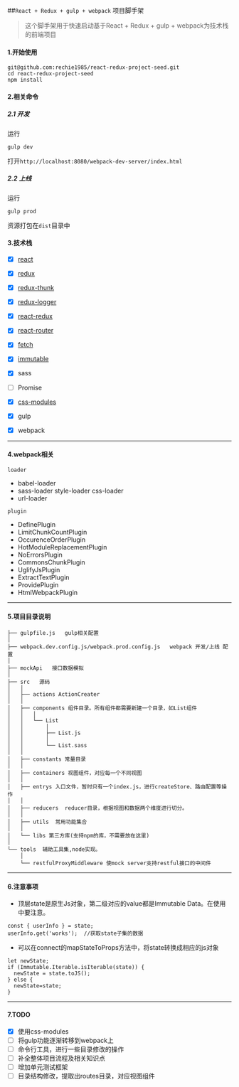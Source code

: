 
##`React + Redux + gulp + webpack` 项目脚手架

> 这个脚手架用于快速启动基于React + Redux + gulp + webpack为技术栈的前端项目

#### 1.开始使用

```
git@github.com:rechie1985/react-redux-project-seed.git
cd react-redux-project-seed
npm install
```

#### 2.相关命令

##### 2.1 开发
运行
```
gulp dev
```
打开`http://localhost:8080/webpack-dev-server/index.html`


##### 2.2 上线
运行
```
gulp prod
```
资源打包在`dist`目录中

#### 3.技术栈

- [x] [react](https://hulufei.gitbooks.io/react-tutorial/content/introduction.html)
- [x] [redux](http://redux.js.org/docs/basics/Actions.html)
- [x] [redux-thunk](https://github.com/gaearon/redux-thunk)
- [x] [redux-logger](https://github.com/evgenyrodionov/redux-logger)
- [x] [react-redux](https://github.com/reactjs/react-redux)
- [x] [react-router](http://react-guide.github.io/react-router-cn/index.html)
- [x] [fetch](https://github.com/github/fe)
- [x] [immutable](https://facebook.github.io/immutable-js/docs/#/Map/mergeIn)
- [x] sass
- [ ] Promise
- [x] [css-modules](https://github.com/css-modules/webpack-demo)
- [x] gulp
- [x] webpack


---------


#### 4.webpack相关

`loader`
- babel-loader
- sass-loader style-loader css-loader
- url-loader

`plugin`
- DefinePlugin
- LimitChunkCountPlugin
- OccurenceOrderPlugin
- HotModuleReplacementPlugin
- NoErrorsPlugin
- CommonsChunkPlugin
- UglifyJsPlugin
- ExtractTextPlugin
- ProvidePlugin
- HtmlWebpackPlugin


--------

#### 5.项目目录说明

    ├── gulpfile.js   gulp相关配置
    │
    ├── webpack.dev.config.js/webpack.prod.config.js   webpack 开发/上线 配置
    │
    ├── mockApi   接口数据模拟
    │
    ├── src   源码
    │   │
    │   ├── actions ActionCreater
    │   │
    │   ├── components 组件目录。所有组件都需要新建一个目录，如List组件
    │   │   │
    │   │   └── List
    │   │       │
    │   │       ├── List.js
    │   │       │
    │   │       └── List.sass
    │   │
    │   ├── constants 常量目录
    │   │
    │   ├── containers 视图组件，对应每一个不同视图
    │   │
    │   ├── entrys 入口文件，暂时只有一个index.js，进行createStore、路由配置等操作
    │   │
    │   ├── reducers  reducer目录，根据视图和数据两个维度进行切分。
    │   │
    │   ├── utils  常用功能集合
    │   │
    │   └── libs 第三方库(支持npm的库，不需要放在这里)
    │   
    └── tools  辅助工具集,node实现。     
        │
        └── restfulProxyMiddleware 使mock server支持restful接口的中间件



-------




#### 6.注意事项
- 顶层state是原生Js对象，第二级对应的value都是Immutable Data。在使用中要注意。
```
const { userInfo } = state;
userInfo.get('works');  //获取state子集的数据
```
- 可以在connect的mapStateToProps方法中，将state转换成相应的js对象
```
let newState;
if (Immutable.Iterable.isIterable(state)) {
  newState = state.toJS();
} else {
  newState=state;
}
```


---------



#### 7.TODO
- [x] 使用css-modules
- [ ] 将gulp功能逐渐转移到webpack上
- [ ] 命令行工具，进行一些目录修改的操作
- [ ] 补全整体项目流程及相关知识点
- [ ] 增加单元测试框架
- [ ] 目录结构修改，提取出routes目录，对应视图组件
